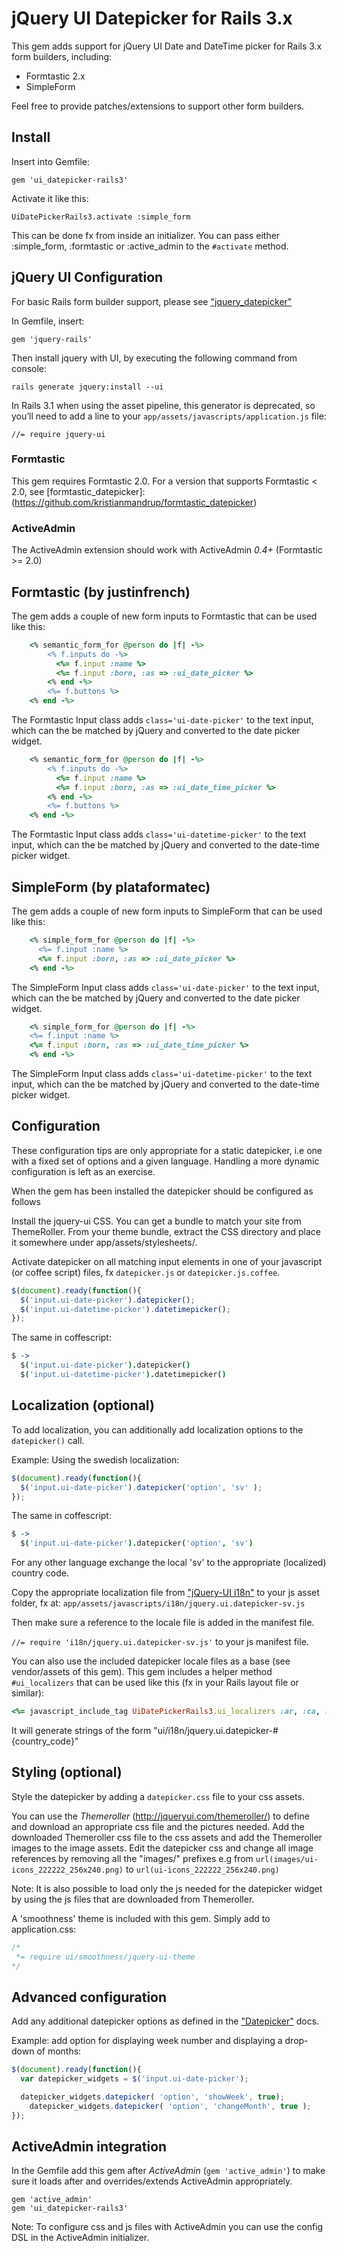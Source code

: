 # jQuery UI Datepicker for Rails 3.x

This gem adds support for jQuery UI Date and DateTime picker for Rails 3.x form builders, including:

* Formtastic 2.x
* SimpleForm

Feel free to provide patches/extensions to support other form builders.

## Install

Insert into Gemfile:

`gem 'ui_datepicker-rails3'`

Activate it like this:

`UiDatePickerRails3.activate :simple_form`

This can be done fx from inside an initializer. You can pass either :simple_form, :formtastic or :active_admin to the `#activate` method.

## jQuery UI Configuration

For basic Rails form builder support, please see ["jquery_datepicker"](https://github.com/albertopq/jquery_datepicker)

In Gemfile, insert:

`gem 'jquery-rails'`

Then install jquery with UI, by executing the following command from console:

`rails generate jquery:install --ui`

In Rails 3.1 when using the asset pipeline, this generator is deprecated, so you’ll need to add a line to your `app/assets/javascripts/application.js` file:

`//= require jquery-ui`

### Formtastic

This gem requires Formtastic 2.0. For a version that supports Formtastic < 2.0, see [formtastic_datepicker]:(https://github.com/kristianmandrup/formtastic_datepicker)

### ActiveAdmin

The ActiveAdmin extension should work with ActiveAdmin _0.4+_ (Formtastic >= 2.0) 

## Formtastic (by justinfrench)

The gem adds a couple of new form inputs to Formtastic that can be used like this: 

```ruby 
	<% semantic_form_for @person do |f| -%>
		<% f.inputs do -%>
		  <%= f.input :name %>
		  <%= f.input :born, :as => :ui_date_picker %>
		<% end -%>
		<%= f.buttons %>
	<% end -%>
```

The Formtastic Input class adds `class='ui-date-picker'` to the text input, which can the be matched by jQuery and converted to the date picker widget.

```ruby 
	<% semantic_form_for @person do |f| -%>
		<% f.inputs do -%>
		  <%= f.input :name %>
		  <%= f.input :born, :as => :ui_date_time_picker %>
		<% end -%>
		<%= f.buttons %>
	<% end -%>
```

The Formtastic Input class adds `class='ui-datetime-picker'` to the text input, which can the be matched by jQuery and converted to the date-time picker widget.

## SimpleForm (by plataformatec)

The gem adds a couple of new form inputs to SimpleForm that can be used like this: 

```ruby 
	<% simple_form_for @person do |f| -%>
	  <%= f.input :name %>
	  <%= f.input :born, :as => :ui_date_picker %>
	<% end -%>
```

The SimpleForm Input class adds `class='ui-date-picker'` to the text input, which can the be matched by jQuery and converted to the date picker widget.

```ruby 
	<% simple_form_for @person do |f| -%>
    <%= f.input :name %>
    <%= f.input :born, :as => :ui_date_time_picker %>
	<% end -%>
```

The SimpleForm Input class adds `class='ui-datetime-picker'` to the text input, which can the be matched by jQuery and converted to the date-time picker widget.

## Configuration

These configuration tips are only appropriate for a static datepicker, i.e one with a fixed set of options and a given language. Handling a more dynamic configuration is left as an exercise.

When the gem has been installed the datepicker should be configured as follows

Install the jquery-ui CSS. You can get a bundle to match your site from ThemeRoller. From your theme bundle, extract the CSS directory and place it somewhere under app/assets/stylesheets/.

Activate datepicker on all matching input elements in one of your javascript (or coffee script) files, fx `datepicker.js` or `datepicker.js.coffee`.

```javascript
$(document).ready(function(){
  $('input.ui-date-picker').datepicker();
  $('input.ui-datetime-picker').datetimepicker();
});
```

The same in coffescript:

```coffeescript
$ ->
  $('input.ui-date-picker').datepicker()
  $('input.ui-datetime-picker').datetimepicker()
```

## Localization (optional)

To add localization, you can additionally add localization options to the `datepicker()` call.

Example: Using the swedish localization:

```javascript
$(document).ready(function(){
  $('input.ui-date-picker').datepicker('option', 'sv' );
});
```

The same in coffescript:

```coffeescript
$ ->
  $('input.ui-date-picker').datepicker('option', 'sv')
```


For any other language exchange the local 'sv' to the appropriate (localized) country code.

Copy the appropriate localization file from ["jQuery-UI i18n"](http://jquery-ui.googlecode.com/svn/trunk/ui/i18n/) to your js asset folder, fx at: `app/assets/javascripts/i18n/jquery.ui.datepicker-sv.js`

Then make sure a reference to the locale file is added in the manifest file.

`//= require 'i18n/jquery.ui.datepicker-sv.js'` to your js manifest file. 

You can also use the included datepicker locale files as a base (see vendor/assets of this gem).
This gem includes a helper method `#ui_localizers` that can be used like this (fx in your Rails layout file or similar):

```ruby
<%= javascript_include_tag UiDatePickerRails3.ui_localizers :ar, :ca, :da %>
```

It will generate strings of the form "ui/i18n/jquery.ui.datepicker-#{country_code}"

## Styling (optional)

Style the datepicker by adding a `datepicker.css` file to your css assets.

You can use the *Themeroller* (http://jqueryui.com/themeroller/) to define and download an appropriate css file and the pictures needed. Add the downloaded Themeroller css file to the css assets and add the Themeroller images to the image assets. Edit the datepicker css and change all image references by removing all the "images/" prefixes e.g from `url(images/ui-icons_222222_256x240.png)` to `url(ui-icons_222222_256x240.png)`

Note: It is also possible to load only the js needed for the datepicker widget by using the js files that are downloaded from Themeroller.

A 'smoothness' theme is included with this gem. Simply add to application.css:

```css
/*
 *= require ui/smoothness/jquery-ui-theme
*/
```

## Advanced configuration

Add any additional datepicker options as defined in the ["Datepicker"](http://docs.jquery.com/UI/Datepicker) docs.

Example: add option for displaying week number and displaying a drop-down of months:

```javascript
$(document).ready(function(){
  var datepicker_widgets = $('input.ui-date-picker');

  datepicker_widgets.datepicker( 'option', 'showWeek', true);
	datepicker_widgets.datepicker( 'option', 'changeMonth', true );
});
```

## ActiveAdmin integration

In the Gemfile add this gem after _ActiveAdmin_ (`gem 'active_admin'`) to make sure it loads after and overrides/extends ActiveAdmin appropriately. 

```text
gem 'active_admin'
gem 'ui_datepicker-rails3'
```

Note: To configure css and js files with ActiveAdmin you can use the config DSL in the ActiveAdmin initializer.
